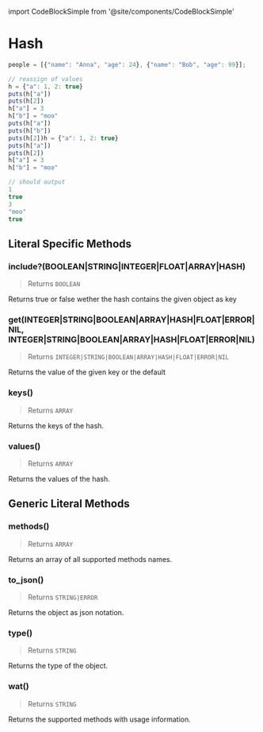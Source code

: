 import CodeBlockSimple from '@site/components/CodeBlockSimple'

# Hash




```js
people = [{"name": "Anna", "age": 24}, {"name": "Bob", "age": 99}];

// reassign of values
h = {"a": 1, 2: true}
puts(h["a"])
puts(h[2])
h["a"] = 3
h["b"] = "moo"
puts(h["a"])
puts(h["b"])
puts(h[2])h = {"a": 1, 2: true}
puts(h["a"])
puts(h[2])
h["a"] = 3
h["b"] = "moo"

// should output
1
true
3
"moo"
true

```

## Literal Specific Methods

### include?(BOOLEAN|STRING|INTEGER|FLOAT|ARRAY|HASH)
> Returns `BOOLEAN`

Returns true or false wether the hash contains the given object as key


<CodeBlockSimple input='{"a": 1, 1: "b"}.include?(1)
{"a": 1, 1: "b"}.include?("c")
' output='true false' />
### get(INTEGER|STRING|BOOLEAN|ARRAY|HASH|FLOAT|ERROR|NIL, INTEGER|STRING|BOOLEAN|ARRAY|HASH|FLOAT|ERROR|NIL)
> Returns `INTEGER|STRING|BOOLEAN|ARRAY|HASH|FLOAT|ERROR|NIL`

Returns the value of the given key or the default


<CodeBlockSimple input='{"a": "1", "b": "2"}.get("a", 10)
{"a": "1", "b": "2"}.get("c", 10)
' output='1
10
' />


### keys()
> Returns `ARRAY`

Returns the keys of the hash.


<CodeBlockSimple input='{"a": "1", "b": "2"}.keys()
' output='["a", "b"]
' />


### values()
> Returns `ARRAY`

Returns the values of the hash.


<CodeBlockSimple input='{"a": "1", "b": "2"}.values()
' output='["1", "2"]
' />



## Generic Literal Methods

### methods()
> Returns `ARRAY`

Returns an array of all supported methods names.


<CodeBlockSimple input='"test".methods()
' output='["upcase", "find", "format", "reverse", "split", "replace", "strip!", "count", "reverse!", "lines", "downcase!", "upcase!", "size", "plz_i", "strip", "downcase"]
' />


### to_json()
> Returns `STRING|ERROR`

Returns the object as json notation.


<CodeBlockSimple input='a = {"test": 1234}
a.to_json()
' output='{"test": 1234}
"{\"test\":1234}"
' />


### type()
> Returns `STRING`

Returns the type of the object.


<CodeBlockSimple input='"test".type()
' output='"STRING"
' />


### wat()
> Returns `STRING`

Returns the supported methods with usage information.


<CodeBlockSimple input='true.wat()
' output='"BOOLEAN supports the following methods:
  plz_s()"
' />


